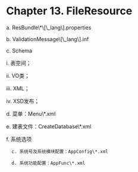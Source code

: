 # Chapter 13. FileResource

a. ResBundle\\*\\[\\_lang\\].properties

b. ValidationMessage\\[\\_lang\\].inf

c. Schema

i. 表空间；

ii. VO类；

iii. XML；

iv. XSD发布；

d. 菜单：Menu\\*.xml

e. 建表文件：CreateDatabase\\*.xml

f. 系统选项

      c. 系统号及系统模块配置：AppConfig\*.xml

      d. 系统功能配置：AppFunc\*.xml

